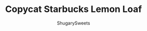 ---
layout: ../../layouts/MarkdownPostLayout.astro
title: Copycat Starbucks Lemon Loaf
author: ShugarySweets
pubDate: 2019-01-15
description: "Copycat Starbucks Lemon Loaf recipe made at home. A moist lemon pound cake topped with a sweet lemon glaze. It&#x27;s freezer friendly too!"
image_url: https://www.shugarysweets.com/wp-content/uploads/2016/01/starbucks-lemon-loaf-facebook.jpg
tags: ["Breads","American"]
calories: 375
protein: 6
carbohydrates: 61
fats: 13
fiber: 1
ingredients: ["3 cups all-purpose flour","1 teaspoon kosher salt","1 teaspoon baking powder","1 teaspoon baking soda","1 cup unsalted butter, softened","2 cups granulated sugar","5 large eggs","5 lemons, zested and juiced (save the juice)","2 cups vanilla greek yogurt","1 teaspoon vanilla extract","1/2 cup granulated sugar","1/2 cup reserved lemon juice (from your fresh lemons above)","3 cups powdered sugar","1/4 cup reserved lemon juice (from your fresh lemons above)","2-4 Tablespoons heavy cream (or milk)"]
serves: 20
time: "1 hour 40 minutes"
prepTime: "30 minutes"
instructions: ["Zest and juice all the lemons first. You should have approximately 1 cup juice from your lemons. Set aside.","In a small bowl, combine your flour, salt, baking powder, and baking soda. Set aside.","In a large mixing bowl beat butter with sugar until fluffy (about 2 minutes). Add eggs, one at a time, beating until fully incorporated. Beat in lemon zest, 1/4 cup of lemon juice, and vanilla extract.","Beat in flour mixture and yogurt alternatively until fully combined (in about 3 additions).","Pour batter into TWO 9x5-inch loaf pans that have been greased with baking spray. Bake in a 350 degree F oven for 40 minutes. Cover loosely with foil and bake an additional 20-30 minutes until toothpick inserted in the center comes out clean.","Remove from oven. In a small saucepan, whisk together the simple syrup ingredients over low heat. Whisk until sugar is dissolved. Poke holes in lemon loaf using a toothpick. Pour syrup over loaves. Remove from pan and cool on wire rack.","For the glaze, whisk together the sugar, lemon juice and heavy cream. Add more or less cream to get desired consistency. Pour over cooled bread. Allow to set (about 15 minutes). Slice and enjoy. Store in airtight container for up to 5 days. ENJOY!"]
nutrition: ["375 calories","61 grams carbohydrates","78 milligrams cholesterol","13 grams fat","1 grams fiber","6 grams protein","8 grams saturated fat","236 milligrams sodium","44 grams sugar","0 grams trans fat","4 grams unsaturated fat"]
---